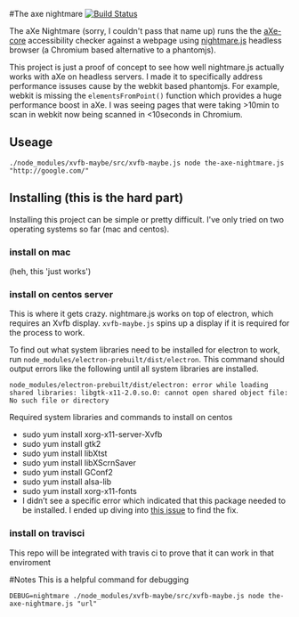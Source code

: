 #The axe nightmare
[![Build Status](https://travis-ci.org/mfairchild365/the-axe-nightmare.svg?branch=master)](https://travis-ci.org/mfairchild365/the-axe-nightmare)

The aXe Nightmare (sorry, I couldn't pass that name up) runs the the [aXe-core](https://github.com/dequelabs/axe-core) accessibility checker against a webpage using [nightmare.js](https://github.com/segmentio/nightmare) headless browser (a Chromium based alternative to a phantomjs).

This project is just a proof of concept to see how well nightmare.js actually works with aXe on headless servers. I made it to specifically address performance issuses cause by the webkit based phantomjs. For example, webkit is missing the `elementsFromPoint()` function which provides a huge performance boost in aXe. I was seeing pages that were taking >10min to scan in webkit now being scanned in <10seconds in Chromium.

## Useage
```
./node_modules/xvfb-maybe/src/xvfb-maybe.js node the-axe-nightmare.js "http://google.com/"
```

## Installing (this is the hard part)
Installing this project can be simple or pretty difficult. I've only tried on two operating systems so far (mac and centos).

### install on mac
(heh, this 'just works')

### install on centos server
This is where it gets crazy. nightmare.js works on top of electron, which requires an Xvfb display. `xvfb-maybe.js` spins up a display if it is required for the process to work.

To find out what system libraries need to be installed for electron to work, run `node_modules/electron-prebuilt/dist/electron`. This command should output errors like the following until all system libraries are installed. 

```
node_modules/electron-prebuilt/dist/electron: error while loading shared libraries: libgtk-x11-2.0.so.0: cannot open shared object file: No such file or directory
```

Required system libraries and commands to install on centos
* sudo yum install xorg-x11-server-Xvfb
* sudo yum install gtk2
* sudo yum install libXtst
* sudo yum install libXScrnSaver
* sudo yum install GConf2
* sudo yum install alsa-lib
* sudo yum install xorg-x11-fonts
 * I didn’t see a specific error which indicated that this package needed to be installed. I ended up diving into [this issue](https://github.com/segmentio/nightmare/issues/224) to find the fix.

### install on travisci
This repo will be integrated with travis ci to prove that it can work in that enviroment

#Notes
This is a helpful command for debugging

```
DEBUG=nightmare ./node_modules/xvfb-maybe/src/xvfb-maybe.js node the-axe-nightmare.js "url"
```
